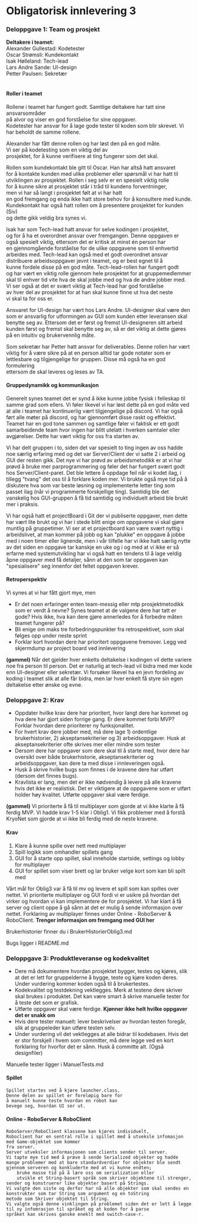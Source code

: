# Obligatorisk innlevering 3

### Deloppgave 1: Team og prosjekt

__Deltakere i teamet:__  
Alexander Gullestad: Kodetester  
Oscar Strømsli: Kundekontakt    
Isak Hølleland: Tech-lead   
Lars Andre Sande: UI-design     
Petter Paulsen: Sekretær
<br>
<br>
#### Roller i teamet
Rollene i teamet har fungert godt. Samtlige deltakere har tatt sine ansvarsområder  
på alvor og viser en god forståelse for sine oppgaver.  
Kodetester har ansvar for å lage gode tester til koden som blir skrevet.
Vi har beholdt de samme rollene.

Alexander har fått denne rollen og har løst den på en god måte.  
Vi ser på kodetesting som en viktig del av  
prosjektet, for å kunne verifisere at ting fungerer som det skal.

Rollen som kundekontakt ble gitt til Oscar. Han har altså hatt ansvaret  
for å kontakte kunden med ulike   problemer eller spørsmål vi har hatt til  
utviklingen av prosjektet. Rollen i seg selv er en spesielt viktig rolle  
for å kunne sikre at prosjektet står i tråd til kundens   forventninger,  
men vi har så langt i prosjektet følt at vi har hatt  
en god fremgang og enda ikke hatt store behov for å konsultere med kunde.  
Kundekontakt har også hatt rollen om å presentere prosjektet for kunden (Siv)  
og dette gikk veldig bra synes vi.

Isak har som Tech-lead hatt ansvar for selve kodingen i prosjektet,  
og for å ha et overordnet ansvar over fremgangen. Denne oppgaven er  
også spesielt viktig, ettersom det er kritisk at minst én person har  
en gjennomgående forståelse for de ulike oppgavene som til enhvertid  
arbeides med. Tech-lead kan også med et godt overordnet ansvar  
distribuere arbeidsoppgaver jevnt i teamet, og er best egnet til å  
kunne fordele disse på en god måte. Tech-lead-rollen har fungert godt  
og har vært en viktig rolle gjennom hele prosjektet for at gruppemedlemmer  
skal til enhver tid vite hva de skal jobbe med og hva de andre jobber med.  
Vi ser også at det er svært viktig at Tech-lead har god forståelse  
av hver del av prosjektet for at han skal kunne finne ut hva det neste  
vi skal ta for oss er.

Ansvaret for UI-design har vært hos Lars Andre. UI-designer skal være den  
som er ansvarlig for utformingen av GUI som kunden etter leveransen skal  
benytte seg av. Ettersom det er først og fremst UI-designeren sitt arbeid  
kunden først og fremst skal benytte seg av, så er det viktig at dette gjøres  
på en intuitiv og brukervennlig måte.

Som sekretær har Petter hatt ansvar for deliverables. Denne rollen har vært  
viktig for å være sikre på at en person alltid tar gode notater som er  
lettlesbare og tilgjengelige for gruppen. Disse må også ha en god formulering  
ettersom de skal leveres og leses av TA.

#### Gruppedynamikk og kommunikasjon

Generelt synes teamet det er synd å ikke kunne jobbe fysisk i felleskap til samme grad som ellers. Vi føler likevel vi har løst dette på en god måte ved at alle i teamet har kontinuerlig
vært tilgjengelige på discord. Vi har også ført alle møter på discord, og har gjennomført disse raskt og effektivt. Teamet har en god tone sammen og samtlige føler vi faktisk er ett godt samarbeidende team hvor ingen har blitt utelatt
i hverken samtaler eller avgjørelser. Dette har vært viktig for oss fra starten av.

Vi har delt gruppen i to, siden det var spesielt to ting ingen av oss hadde noe særlig erfaring med og det var Server/Client der vi satte 2 i arbeid og GUI der resten gikk. 
Det nye vi har prøvd av arbeidsmetodikk er at vi har prøvd å bruke mer parprogrammering og føler det har fungert svært godt hos Server/Client-paret.
Det ble lettere å oppdage feil når vi kodet ilag, i tillegg "tvang" det oss til å forklare koden mer. Vi brukte også mye tid på å diskutere hva som var beste
løsning og implementerte letter ting som passet ilag (når vi programmerte forskjellige ting).
Samtidig ble det vanskelig hos GUI-gruppen å få tid samtidig og individuelt arbeid ble brukt mer i praksis.


Vi har også hatt et projectBoard i Git der vi publiserte oppgaver, men dette har vært lite brukt og vi har i stede blitt enige om oppgavene vi skal gjøre muntlig på
gruppetimer. Vi ser at et projectboard kan være svært nyttig i arbeidslivet, at man kommer på jobb og kan "plukke" en oppgave å jobbe med i noen timer eller lignende,
men i vår tilfelle har vi ikke hatt særlig nytte av det siden en oppgave tar kanskje en uke og i og med at vi ikke er så erfarne med systemutvikling har vi også hatt en
tendens til å lage veldig åpne oppgaver med få detaljer, sånn at den som tar oppgaven kan "spesialisere" seg innenfor det feltet oppgaven krever.

#### Retroperspektiv
Vi synes at vi har fått gjort mye, men 
- Er det noen erfaringer enten team-messig eller mtp prosjektmetodikk som er verdt å nevne? Synes
teamet at de valgene dere har tatt er gode? Hvis ikke, hva kan dere gjøre annerledes for å forbedre
måten teamet fungerer på?
- Bli enige om maks tre forbedringspunkter fra retrospektivet, som skal følges opp under neste sprint
- Forklar kort hvordan dere har prioritert oppgavene fremover. Legg ved skjermdump av project board
ved innlevering

__(gammel)__ Når det gjelder hver enkelts deltakelse i kodingen vil dette variere noe fra person til person. Det er naturlig at tech-lead vil bidra med mer kode enn UI-designer eller sekretær. Vi forsøker likevel ha en jevn fordeling av koding i teamet
slik at alle får bidra, men lar hver enkelt få styre sin egen deltakelse etter ønske og evne. 

### Deloppgave 2: Krav
- Oppdater hvilke krav dere har prioritert, hvor langt dere har kommet og hva dere har gjort siden forrige gang. Er dere kommet forbi MVP? Forklar hvordan dere prioriterer ny funksjonalitet.
- For hvert krav dere jobber med, må dere lage 1) ordentlige brukerhistorier, 2) akseptansekriterier og 3) arbeidsoppgaver. Husk at akseptansekriterier ofte skrives mer eller mindre som tester
- Dersom dere har oppgaver som dere skal til å starte med, hvor dere har oversikt over både brukerhistorie, akseptansekriterier og arbeidsoppgaver, kan dere ta med disse i innleveringen også.
- Husk å skrive hvilke bugs som finnes i de kravene dere har utført (dersom det finnes bugs).
- Kravlista er lang, men det er ikke nødvendig å levere på alle kravene hvis det ikke er realistisk. Det er viktigere at de oppgavene som er utført holder høy kvalitet. Utførte oppgaver skal være ferdige.

__(gammel)__ Vi prioriterte å få til multiplayer som gjorde at vi ikke klarte å få ferdig MVP. Vi hadde krav 1-5 klar i Oblig1. Vi fikk problemer med å forstå KryoNet som gjorde at vi ikke bli ferdig med de neste kravene.

#### Krav
1. Klare å kunne spille over nett med multiplayer
2. Spill logikk som omhandler spillets gang
3. GUI for å starte opp spillet, skal inneholde startside, settings og lobby for multiplayer
4. GUI for spillet som viser brett og lar bruker velge kort som kan bli spilt med

Vårt mål for Oblig3 var å få til mv og levere et spill som kan spilles over nettet. Vi prioriterte multiplayer og GUI fordi vi er usikre på hvordan det virker og hvordan vi kan implementere de for prosjektet. Vi har klart å få   
server og client oppe å gå sånn at det er mulig å sende informasjon over nettet. Forklaring av multiplayer finnes under Online - RoboServer & RoboClient. __Trenger informasjon om fremgang med GUI her__ 

Brukerhistorier finner du i BrukerHistorierOblig3.md

Bugs ligger i README.md

### Deloppgave 3: Produktleveranse og kodekvalitet
- Dere må dokumentere hvordan prosjektet bygger, testes og kjøres, slik at det er lett for gruppelderne å bygge, teste og kjøre koden deres. Under vurdering kommer koden også til å brukertestes.
- Kodekvalitet og testdekning vektlegges. Merk at testene dere skriver skal brukes i produktet. Det kan være smart å skrive manuelle tester for å teste det som er grafisk.
- Utførte oppgaver skal være ferdige. __Kjønner ikke helt hvilke oppgaver det er snakk om__
- Hvis dere tester manuelt: lever beskrivelser av hvordan testen foregår, slik at gruppeleder kan utføre testen selv.
- Under vurdering vil det vektlegges at alle bidrar til kodebasen. Hvis det er stor forskjell i hvem som committer, må dere legge ved en kort forklaring for hvorfor det er sånn. Husk å committe alt. (Også designfiler)

Manuelle tester ligger i ManuelTests.md
#### Spillet
    Spillet startes ved å kjøre launcher.class,
    Denne delen av spillet er foreløpig bare for
    å manuelt kunne teste hvordan en robot kan
    bevege seg, hvordan UI ser ut.

#### Online - RoboServer & RoboClient
    RoboServer/RoboClient klassene kan kjøres individuelt,
    Roboclient har en sentral rolle i spillet med å utveksle infomasjon med Game-objektet som kommer
    fra server.
    Server utveksler informasjonen som clients sender til server.
    Vi tapte mye tid med å prøve å sende Serialized objekter og hadde mange problemer med at bare standardverdier for objekter ble sendt
    gjennom serveren og konkluderte med at vi kunne endten;
        bruke masse tid på å lære oss om serialization eller 
        utvikle et String-basert språk som skriver objektene til strenger, sender og konstruerer like objekter basert på Strings.
    Vi valgte den siste og derfor har nå alle objekter som skal sendes en konstrukter som tar String som argument og en toString
    metode som Skriver objektet til String.
    Vi valgte også denne vinklingen på problemet siden det er lett å legge til ny infomrasjon til språket og at koden for å parse
    språket kan skrives ganske eneklt med switch-case-r.
